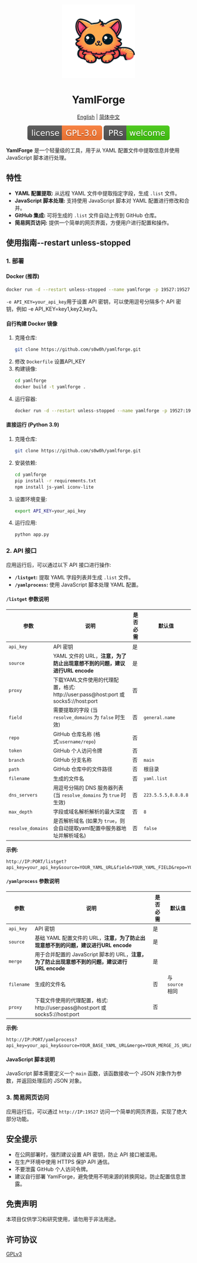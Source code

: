 <p align="center">
<img src="assets/yamlforge.png" alt="YamlForge" width="200">
</p>
<h1 align="center">
  YamlForge
</h1>

<p align="center">
 <a href="docs/README.en.md">English</a> | <a href="README.md">简体中文</a>
</p>

<p align="center">
  <a href="https://github.com/s0w0h/yamlforge/blob/main/LICENSE"><img src="assets/GPL-3.0License.svg" alt="License"></a>
  <a href="https://github.com/s0w0h/yamlforge/pulls"><img src="assets/PRs-welcome-brightgreen.svg" alt="PRs Welcome"></a>
</p>

**YamlForge** 是一个轻量级的工具，用于从 YAML 配置文件中提取信息并使用 JavaScript 脚本进行处理。

## 特性

- **YAML 配置提取:** 从远程 YAML 文件中提取指定字段，生成 `.list` 文件。
- **JavaScript 脚本处理:** 支持使用 JavaScript 脚本对 YAML 配置进行修改和合并。
- **GitHub 集成:** 可将生成的 `.list` 文件自动上传到 GitHub 仓库。
- **简易网页访问:** 提供一个简单的网页界面，方便用户进行配置和操作。

## 使用指南--restart unless-stopped

### 1. 部署

#### Docker (推荐)

```bash
docker run -d --restart unless-stopped --name yamlforge -p 19527:19527 -e API_KEY=your_api_key s0w0h/yamlforge:latest
```

`-e API_KEY=your_api_key`用于设置 API 密钥，可以使用逗号分隔多个 API 密钥，例如 -e API_KEY=key1,key2,key3。

#### 自行构建 Docker 镜像

1. 克隆仓库:
   ```bash
   git clone https://github.com/s0w0h/yamlforge.git
   ```
2. 修改 `Dockerfile`
   设置API_KEY
3. 构建镜像:
   ```bash
   cd yamlforge
   docker build -t yamlforge .
   ```
4. 运行容器:
   ```bash
   docker run -d --restart unless-stopped --name yamlforge -p 19527:19527 -e API_KEY=your_api_key yamlforge
   ```

#### 直接运行 (Python 3.9)

1. 克隆仓库:
   ```bash
   git clone https://github.com/s0w0h/yamlforge.git
   ```
2. 安装依赖:
   ```bash
   cd yamlforge
   pip install -r requirements.txt
   npm install js-yaml iconv-lite
   ```
3. 设置环境变量:
   ```bash
   export API_KEY=your_api_key
   ```
4. 运行应用:
   ```bash
   python app.py
   ```

### 2. API 接口

应用运行后，可以通过以下 API 接口进行操作:

- **`/listget`:** 提取 YAML 字段列表并生成 `.list` 文件。
- **`/yamlprocess`:** 使用 JavaScript 脚本处理 YAML 配置。

#### `/listget` 参数说明

| 参数                | 说明                                                                             | 是否必需 | 默认值                |
| ------------------- | -------------------------------------------------------------------------------- | -------- | --------------------- |
| `api_key`         | API 密钥                                                                         | 是       |                       |
| `source`          | YAML 文件的 URL，**注意，为了防止出现意想不到的问题，建议进行URL encode** | 是       |                       |
| `proxy`           | 下载YAML文件使用的代理配置，格式: http://user:pass@host:port 或 socks5://host:port| 否       |                       |
| `field`           | 需要提取的字段 (当 `resolve_domains` 为 `false` 时生效)                      | 否       | `general.name`      |
| `repo`            | GitHub 仓库名称 (格式:`username/repo`)                                         | 否       |                       |
| `token`           | GitHub 个人访问令牌                                                              | 否       |                       |
| `branch`          | GitHub 分支名称                                                                  | 否       | `main`              |
| `path`            | GitHub 仓库中的文件路径                                                          | 否       | 根目录                |
| `filename`        | 生成的文件名                                                                     | 否       | `yaml.list`         |
| `dns_servers`     | 用逗号分隔的 DNS 服务器列表 (当 `resolve_domains` 为 `true` 时生效)          | 否       | `223.5.5.5,8.8.8.8` |
| `max_depth`       | 字段或域名解析解析的最大深度                                                     | 否       | `8`                 |
| `resolve_domains` | 是否解析域名 (如果为 `true`，则会自动提取yaml配置中服务器地址并解析域名)       | 否       | `false`             |

**示例:**

```
http://IP:PORT/listget?api_key=your_api_key&source=YOUR_YAML_URL&field=YOUR_YAML_FIELD&repo=YOUR_REPO_NAME&token=YOUR_GITHUB_TOKEN&branch=YOUR_BRANCH_NAME&path=YOUR_PATH&filename=YOUR_FILE_NAME.list&dns_servers=223.5.5.5,119.29.29.29,1.1.1.1,8.8.8.8&max_depth=10&resolve_domains=true
```

#### `/yamlprocess` 参数说明

| 参数         | 说明                                                                                                  | 是否必需 | 默认值             |
| ------------ | ----------------------------------------------------------------------------------------------------- | -------- | ------------------ |
| `api_key`  | API 密钥                                                                                              | 是       |                    |
| `source`   | 基础 YAML 配置文件的 URL，**注意，为了防止出现意想不到的问题，建议进行URL encode**             | 是       |                    |
| `merge`    | 用于合并配置的 JavaScript 脚本的 URL，**注意，为了防止出现意想不到的问题，建议进行URL encode** | 是       |                    |
| `filename` | 生成的文件名                                                                                          | 否       | 与 `source` 相同 |
| `proxy`    | 下载文件使用的代理配置，格式: http://user:pass@host:port 或 socks5://host:port| 否       |                       |

**示例:**

```
http://IP:PORT/yamlprocess?api_key=your_api_key&source=YOUR_BASE_YAML_URL&merge=YOUR_MERGE_JS_URL&filename=YOUR_FILE_NAME
```

#### JavaScript 脚本说明

JavaScript 脚本需要定义一个 `main` 函数，该函数接收一个 JSON 对象作为参数，并返回处理后的 JSON 对象。

### 3. 简易网页访问

应用运行后，可以通过 `http://IP:19527` 访问一个简单的网页界面，实现了绝大部分功能。

## 安全提示

- 在公网部署时，强烈建议设置 API 密钥，防止 API 接口被滥用。
- 在生产环境中使用 HTTPS 保护 API 通信。
- 不要泄露 GitHub 个人访问令牌。
- 建议自行部署 YamlForge，避免使用不明来源的转换网站，防止配置信息泄露。

## 免责声明

本项目仅供学习和研究使用，请勿用于非法用途。

## 许可协议

[GPLv3](LICENSE)
